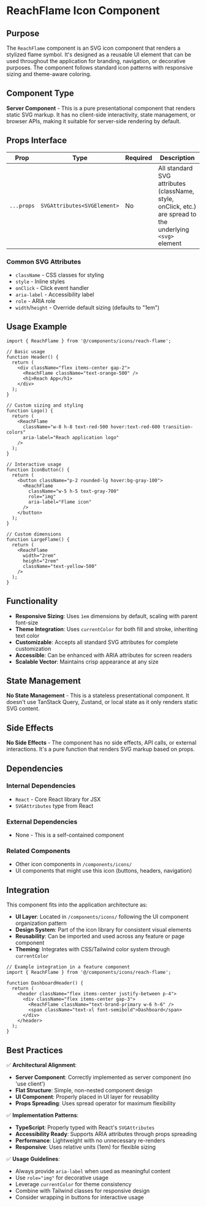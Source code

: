 # ReachFlame Icon Component

## Purpose

The `ReachFlame` component is an SVG icon component that renders a stylized flame symbol. It's designed as a reusable UI element that can be used throughout the application for branding, navigation, or decorative purposes. The component follows standard icon patterns with responsive sizing and theme-aware coloring.

## Component Type

**Server Component** - This is a pure presentational component that renders static SVG markup. It has no client-side interactivity, state management, or browser APIs, making it suitable for server-side rendering by default.

## Props Interface

| Prop | Type | Required | Description |
|------|------|----------|-------------|
| `...props` | `SVGAttributes<SVGElement>` | No | All standard SVG attributes (className, style, onClick, etc.) are spread to the underlying `<svg>` element |

### Common SVG Attributes
- `className` - CSS classes for styling
- `style` - Inline styles
- `onClick` - Click event handler
- `aria-label` - Accessibility label
- `role` - ARIA role
- `width`/`height` - Override default sizing (defaults to "1em")

## Usage Example

```tsx
import { ReachFlame } from '@/components/icons/reach-flame';

// Basic usage
function Header() {
  return (
    <div className="flex items-center gap-2">
      <ReachFlame className="text-orange-500" />
      <h1>Reach App</h1>
    </div>
  );
}

// Custom sizing and styling
function Logo() {
  return (
    <ReachFlame 
      className="w-8 h-8 text-red-500 hover:text-red-600 transition-colors"
      aria-label="Reach application logo"
    />
  );
}

// Interactive usage
function IconButton() {
  return (
    <button className="p-2 rounded-lg hover:bg-gray-100">
      <ReachFlame 
        className="w-5 h-5 text-gray-700"
        role="img"
        aria-label="Flame icon"
      />
    </button>
  );
}

// Custom dimensions
function LargeFlame() {
  return (
    <ReachFlame 
      width="2rem"
      height="2rem"
      className="text-yellow-500"
    />
  );
}
```

## Functionality

- **Responsive Sizing**: Uses `1em` dimensions by default, scaling with parent font-size
- **Theme Integration**: Uses `currentColor` for both fill and stroke, inheriting text color
- **Customizable**: Accepts all standard SVG attributes for complete customization
- **Accessible**: Can be enhanced with ARIA attributes for screen readers
- **Scalable Vector**: Maintains crisp appearance at any size

## State Management

**No State Management** - This is a stateless presentational component. It doesn't use TanStack Query, Zustand, or local state as it only renders static SVG content.

## Side Effects

**No Side Effects** - The component has no side effects, API calls, or external interactions. It's a pure function that renders SVG markup based on props.

## Dependencies

### Internal Dependencies
- `React` - Core React library for JSX
- `SVGAttributes` type from React

### External Dependencies
- None - This is a self-contained component

### Related Components
- Other icon components in `/components/icons/`
- UI components that might use this icon (buttons, headers, navigation)

## Integration

This component fits into the application architecture as:

- **UI Layer**: Located in `/components/icons/` following the UI component organization pattern
- **Design System**: Part of the icon library for consistent visual elements
- **Reusability**: Can be imported and used across any feature or page component
- **Theming**: Integrates with CSS/Tailwind color system through `currentColor`

```tsx
// Example integration in a feature component
import { ReachFlame } from '@/components/icons/reach-flame';

function DashboardHeader() {
  return (
    <header className="flex items-center justify-between p-4">
      <div className="flex items-center gap-3">
        <ReachFlame className="text-brand-primary w-6 h-6" />
        <span className="text-xl font-semibold">Dashboard</span>
      </div>
    </header>
  );
}
```

## Best Practices

✅ **Architectural Alignment**:
- **Server Component**: Correctly implemented as server component (no 'use client')
- **Flat Structure**: Simple, non-nested component design
- **UI Component**: Properly placed in UI layer for reusability
- **Props Spreading**: Uses spread operator for maximum flexibility

✅ **Implementation Patterns**:
- **TypeScript**: Properly typed with React's `SVGAttributes`
- **Accessibility Ready**: Supports ARIA attributes through props spreading
- **Performance**: Lightweight with no unnecessary re-renders
- **Responsive**: Uses relative units (1em) for flexible sizing

✅ **Usage Guidelines**:
- Always provide `aria-label` when used as meaningful content
- Use `role="img"` for decorative usage
- Leverage `currentColor` for theme consistency
- Combine with Tailwind classes for responsive design
- Consider wrapping in buttons for interactive usage